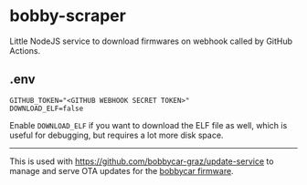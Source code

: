 # bobby-scraper
Little NodeJS service to download firmwares on webhook called by GitHub Actions.

## .env
```shell
GITHUB_TOKEN="<GITHUB WEBHOOK SECRET TOKEN>"
DOWNLOAD_ELF=false
```

Enable `DOWNLOAD_ELF` if you want to download the ELF file as well, which is useful for debugging, but requires a lot more disk space.

---

This is used with https://github.com/bobbycar-graz/update-service to manage and serve OTA updates for the [bobbycar firmware](https://github.com/bobbycar-graz/bobbycar-boardcomputer-firmware/).